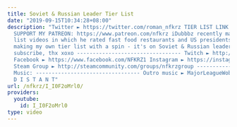 ```yaml
---
title: Soviet & Russian Leader Tier List
date: "2019-09-15T10:34:28+08:00"
description: "Twitter ► https://twitter.com/roman_nfkrz TIER LIST LINK: https://tiermaker.com/create/russian-soviet-leaders-33816\uFEFF
  SUPPORT MY PATREON: https://www.patreon.com/nfkrz iDubbbz recently made some tier
  list videos in which he rated fast food restaurants and US presidents. Today I'm
  making my own tier list with a spin - it's on Soviet & Russian leaders. Smash like,
  subscribe, thx xoxo --------------------------------- Twitch ► http://www.twitch.tv/nfkrz
  Facebook ► https://www.facebook.com/NFKRZ1 Instagram ► https://instagram.com/roman_nfkrz/
  Steam Group ► http://steamcommunity.com/groups/nfkrzgroup ---------------------------------
  Music: --------------------------------- Outro music ► MajorLeagueWobs/Holder -
  D I S T A N T"
url: /nfkrz/I_I0F2oMrl0/
providers:
  youtube:
    id: I_I0F2oMrl0
type: video
---
```

